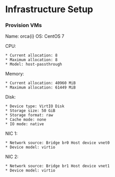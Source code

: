 # Infrastructure Setup

### Provision VMs

Name: orca{i}
OS: CentOS 7

CPU:

    * Current allocation: 8
    * Maximum allocation: 8
    * Model: host-passthrough


Memory:

    * Current allocation: 40960 MiB
    * Maximum allocation: 61449 MiB

Disk:

    * Device type: VirtIO Disk
    * Storage size: 50 GiB
    * Storage format: raw
    * Cache mode: none
    * IO mode: native

NIC 1:

    * Network source: Bridge br0 Host device vnet0
    * Device model: virtio

NIC 2:

    * Network source: Bridge br1 Host device vnet1
    * Device model: virtio
